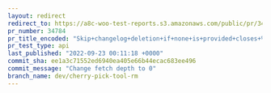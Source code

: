 ```yaml
---
layout: redirect
redirect_to: https://a8c-woo-test-reports.s3.amazonaws.com/public/pr/34784/api/index.html
pr_number: 34784
pr_title_encoded: "Skip+changelog+deletion+if+none+is+provided+closes+%2334604"
pr_test_type: api
last_published: "2022-09-23 00:11:18 +0000"
commit_sha: ee1a3c71552ed6940ea405e66b44ecac683ee496
commit_message: "Change fetch depth to 0"
branch_name: dev/cherry-pick-tool-rm
---
```

